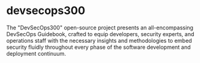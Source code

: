 # devsecops300
The "DevSecOps300" open-source project presents an all-encompassing DevSecOps Guidebook, crafted to equip developers, security experts, and operations staff with the necessary insights and methodologies to embed security fluidly throughout every phase of the software development and deployment continuum.
